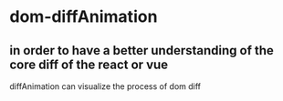 # dom-diffAnimation
## in order to have a better understanding of the core diff of the react or vue<br>
diffAnimation can visualize the process of dom diff   
